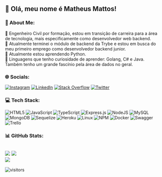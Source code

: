 ## :clap: Olá, meu nome é Matheus Mattos!
### 💫 About Me:
💬 Engenheiro Civil por formação, estou em transição de carreira para a área de tecnologia, mais especificamente como desenvolvedor web backend.<br>
🔭 Atualmente terminei o módulo de backend da Trybe e estou em busca do meu primeiro emprego como desenvolvedor backend junior.<br>
🌱 Atualmente estou aprendendo Python.<br>
:thinking: Linguagens que tenho curiosidade de aprender: Golang, C# e Java. Também tenho um grande fascínio pela área de dados no geral.

### 🌐 Socials:
[![Instagram](https://img.shields.io/badge/Instagram-%23E4405F.svg?logo=Instagram&logoColor=white)](https://instagram.com/matheus.mattos7) [![LinkedIn](https://img.shields.io/badge/LinkedIn-%230077B5.svg?logo=linkedin&logoColor=white)](https://linkedin.com/in/matheusmattos7) [![Stack Overflow](https://img.shields.io/badge/-Stackoverflow-FE7A16?logo=stack-overflow&logoColor=white)](https://stackoverflow.com/users/17501783) [![Twitter](https://img.shields.io/badge/Twitter-%231DA1F2.svg?logo=Twitter&logoColor=white)](https://twitter.com/matheusmattos7) 

### 💻 Tech Stack:
![HTML5](https://img.shields.io/badge/html5-%23E34F26.svg?style=flat&logo=html5&logoColor=white) ![JavaScript](https://img.shields.io/badge/javascript-%23323330.svg?style=flat&logo=javascript&logoColor=%23F7DF1E) ![TypeScript](https://img.shields.io/badge/typescript-%23007ACC.svg?style=flat&logo=typescript&logoColor=white) ![Express.js](https://img.shields.io/badge/express.js-%23404d59.svg?style=flat&logo=express&logoColor=%2361DAFB) ![NodeJS](https://img.shields.io/badge/node.js-6DA55F?style=flat&logo=node.js&logoColor=white) ![MySQL](https://img.shields.io/badge/mysql-%2300f.svg?style=flat&logo=mysql&logoColor=white) ![MongoDB](https://img.shields.io/badge/MongoDB-%234ea94b.svg?style=flat&logo=mongodb&logoColor=white) ![Sequelize](https://img.shields.io/badge/Sequelize-%23026AA7.svg?style=flat&logo=Sequelize&logoColor=white) ![Heroku](https://img.shields.io/badge/heroku-%23430098.svg?style=flat&logo=heroku&logoColor=white) ![Linux](https://img.shields.io/badge/Linux-%23026AA7.svg?style=flat&logo=Linux&logoColor=white) ![NPM](https://img.shields.io/badge/NPM-%23000000.svg?style=flat&logo=npm&logoColor=white) ![Docker](https://img.shields.io/badge/docker-%230db7ed.svg?style=flat&logo=docker&logoColor=white) ![Swagger](https://img.shields.io/badge/-Swagger-%23Clojure?style=flat&logo=swagger&logoColor=white) ![Trello](https://img.shields.io/badge/Trello-%23026AA7.svg?style=flat&logo=Trello&logoColor=white)

### 📊 GitHub Stats:
![](https://github-readme-stats.vercel.app/api?username=matheusmattos7&theme=dark&hide_border=false&include_all_commits=true&count_private=true)
![](https://github-readme-streak-stats.herokuapp.com/?user=matheusmattos7&theme=dark&hide_border=false)<br/>
![](https://github-readme-stats.vercel.app/api/top-langs/?username=matheusmattos7&theme=dark&hide_border=false&include_all_commits=true&count_private=true&layout=compact)
--
![visitors](https://visitor-badge.laobi.icu/badge?page_id=matheusmattos7)
